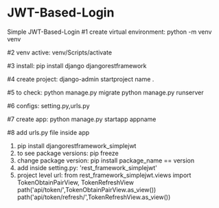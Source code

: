# JWT-Based-Login
Simple JWT-Based-Login
#1 create virtual environment: python -m venv venv

#2 venv active: venv/Scripts/activate

#3 install: pip install django djangorestframework

#4 create project: django-admin startproject name .

#5 to check: python manage.py migrate
python manage.py runserver

#6 configs: setting.py,urls.py

#7 create app: python manage.py startapp appname

#8 add urls.py file inside app

1. pip install djangorestframework_simplejwt
2. to see package versions: pip freeze
3. change package  version: pip install package_name == version
4. add inside setting.py: 'rest_framework_simplejwt'
5. project level url: 
from rest_framework_simplejwt.views import TokenObtainPairView, TokenRefreshView
path('api/token/',TokenObtainPairView.as_view())
path('api/token/refresh/',TokenRefreshView.as_view())
